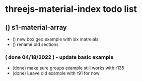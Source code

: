 # threejs-material-index todo list

## () s1-material-array
* () new box geo example with six matreials
* () rename old sections

### ( done 04/18/2022 ) - update basic example
* (done) make sure groups example still works with r135
* (done) Leave old example with r91 for now